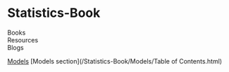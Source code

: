 # Statistics-Book
    
Books   
Resources   
Blogs   
    
<a href="./Models">Models</a>
[Models section](/Statistics-Book/Models/Table of Contents.html)
